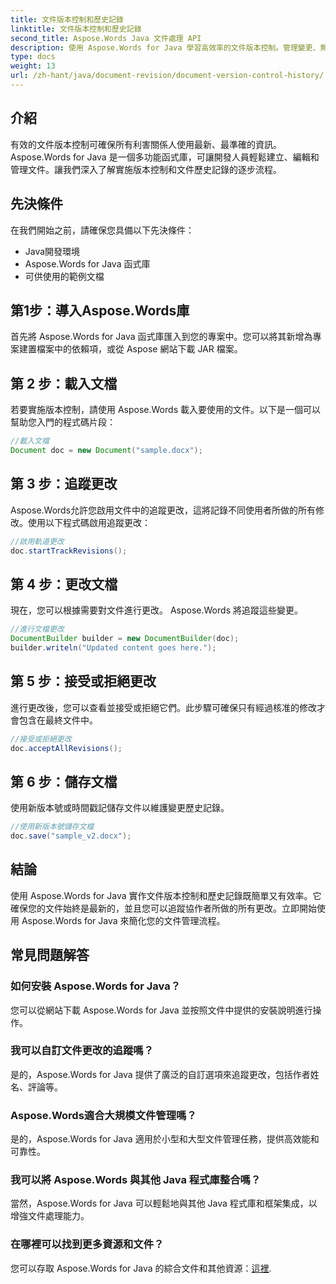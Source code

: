 ```yaml
---
title: 文件版本控制和歷史記錄
linktitle: 文件版本控制和歷史記錄
second_title: Aspose.Words Java 文件處理 API
description: 使用 Aspose.Words for Java 學習高效率的文件版本控制。管理變更、無縫協作並輕鬆追蹤修訂。
type: docs
weight: 13
url: /zh-hant/java/document-revision/document-version-control-history/
---
```


## 介紹

有效的文件版本控制可確保所有利害關係人使用最新、最準確的資訊。 Aspose.Words for Java 是一個多功能函式庫，可讓開發人員輕鬆建立、編輯和管理文件。讓我們深入了解實施版本控制和文件歷史記錄的逐步流程。

## 先決條件

在我們開始之前，請確保您具備以下先決條件：

- Java開發環境
- Aspose.Words for Java 函式庫
- 可供使用的範例文檔

## 第1步：導入Aspose.Words庫

首先將 Aspose.Words for Java 函式庫匯入到您的專案中。您可以將其新增為專案建置檔案中的依賴項，或從 Aspose 網站下載 JAR 檔案。

## 第 2 步：載入文檔

若要實施版本控制，請使用 Aspose.Words 載入要使用的文件。以下是一個可以幫助您入門的程式碼片段：

```java
//載入文檔
Document doc = new Document("sample.docx");
```

## 第 3 步：追蹤更改

Aspose.Words允許您啟用文件中的追蹤更改，這將記錄不同使用者所做的所有修改。使用以下程式碼啟用追蹤更改：

```java
//啟用軌道更改
doc.startTrackRevisions();
```

## 第 4 步：更改文檔

現在，您可以根據需要對文件進行更改。 Aspose.Words 將追蹤這些變更。

```java
//進行文檔更改
DocumentBuilder builder = new DocumentBuilder(doc);
builder.writeln("Updated content goes here.");
```

## 第 5 步：接受或拒絕更改

進行更改後，您可以查看並接受或拒絕它們。此步驟可確保只有經過核准的修改才會包含在最終文件中。

```java
//接受或拒絕更改
doc.acceptAllRevisions();
```

## 第 6 步：儲存文檔

使用新版本號或時間戳記儲存文件以維護變更歷史記錄。

```java
//使用新版本號儲存文檔
doc.save("sample_v2.docx");
```

## 結論

使用 Aspose.Words for Java 實作文件版本控制和歷史記錄既簡單又有效率。它確保您的文件始終是最新的，並且您可以追蹤協作者所做的所有更改。立即開始使用 Aspose.Words for Java 來簡化您的文件管理流程。

## 常見問題解答

### 如何安裝 Aspose.Words for Java？

您可以從網站下載 Aspose.Words for Java 並按照文件中提供的安裝說明進行操作。

### 我可以自訂文件更改的追蹤嗎？

是的，Aspose.Words for Java 提供了廣泛的自訂選項來追蹤更改，包括作者姓名、評論等。

### Aspose.Words適合大規模文件管理嗎？

是的，Aspose.Words for Java 適用於小型和大型文件管理任務，提供高效能和可靠性。

### 我可以將 Aspose.Words 與其他 Java 程式庫整合嗎？

當然，Aspose.Words for Java 可以輕鬆地與其他 Java 程式庫和框架集成，以增強文件處理能力。

### 在哪裡可以找到更多資源和文件？

您可以存取 Aspose.Words for Java 的綜合文件和其他資源：[這裡](https://reference.aspose.com/words/java/).